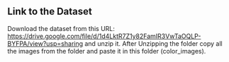 ## Link to the Dataset


Download the dataset from this URL: https://drive.google.com/file/d/1d4LktR7Z1y82FamIR3VwTaOQLP-BYFPA/view?usp=sharing and unzip it. After Unzipping the folder copy all the images from the folder and paste it in this folder (color_images). 
